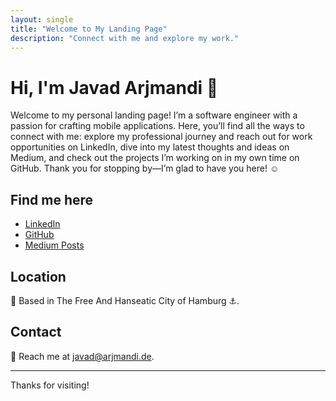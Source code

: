 ```yaml
---
layout: single
title: "Welcome to My Landing Page"
description: "Connect with me and explore my work."
---
```

# Hi, I'm Javad Arjmandi 👋

Welcome to my personal landing page! I’m a software engineer with a passion for crafting mobile applications. Here, you’ll find all the ways to connect with me: explore my professional journey and reach out for work opportunities on LinkedIn, dive into my latest thoughts and ideas on Medium, and check out the projects I’m working on in my own time on GitHub. Thank you for stopping by—I’m glad to have you here! ☺️

## Find me here
- [LinkedIn](https://www.linkedin.com/in/jarjmandi)  
- [GitHub](https://github.com/la-volpe)  
- [Medium Posts](https://medium.com/@javadlv)  

## Location
📍 Based in The Free And Hanseatic City of Hamburg ⚓️.

## Contact
📧 Reach me at [javad@arjmandi.de](mailto:javad@arjmandi.de).

---

Thanks for visiting!
